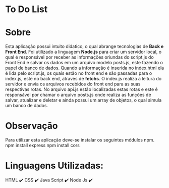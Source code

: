 # To Do List



<h1>Sobre</h1>
Esta aplicação possui intuito didatico, o qual abrange tecnologias de <b>Back e Front End</b>. 
Foi utilizado a linguagem <b>Node.js</b> para criar um servidor local, o qual é responsável por receber as informações oriundas do script.js do Front End e salvar os dados em um arquivo modelo posts.js, este fazendo o papel de banco de dados. Quando a informação é inserida no index.html ela é lida pelo script.js, os quais estão no front end e são passadas para o index.js, este no back end, através de <b>fetchs</b>. O index.js realiza a leitura do servidor e envia os arquivos recebidos do front end para as suas respectivas rotas. No arquivo api.js estão localizadas estas rotas e este é responsável por chamar o arquivo posts.js onde realiza as funções de salvar, atualizar e deletar e ainda possui um array de objetos, o qual simula um banco de dados.

<h1>Observação</h1>
Para utilizar esta aplicação deve-se instalar os seguintes módulos npm.
npm install express
npm install cors

<h1>Linguagens Utilizadas:</h1>
HTML ✔️
CSS ✔️
Java Script ✔️
Node Js ✔️
